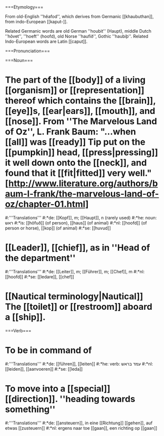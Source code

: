 ===Etymology===

From old-English ''h&ecirc;afod'', which derives from Germanic [[khaubuthan]], from indo-European [[kaput-]].

Related Germanic words are old German ''houbit'' (Haupt), middle Dutch ''h&ocirc;vet'', ''hoeft'' (hoofd), old Norse ''haufi&eth;'', Gothic ''haubi&thorn;''. Related Indo-European words are Latin [[caput]].

===Pronunciation===

===Noun===

# The part of the [[body]] of a living [[organism]] or [[representation]] thereof which contains the [[brain]], [[eye]]s, [[ear|ears]], [[mouth]], and [[nose]].  From ''The Marvelous Land of Oz'', L. Frank Baum: "...when [[all]] was [[ready]] Tip put on the [[pumpkin]] head, [[press|pressing]] it well down onto the [[neck]], and found that it [[fit|fitted]] very well." [http://www.literature.org/authors/baum-l-frank/the-marvelous-land-of-oz/chapter-01.html]
#:'''Translations'''
#:*de: [[Kopf]], m; [[Haupt]], n (rarely used)
#:*he: noun: ראש
#:*is: [[höfuð]] (of person), [[haus]] (of animal) 
#:*nl: [[hoofd]] (of person or horse), [[kop]] (of animal)
#:*se: [[huvud]]
# [[Leader]], [[chief]], as in ''Head of the department''
#:'''Translations'''
#:*de: [[Leiter]], m; [[Führer]], m; [[Chef]], m
#:*nl: [[hoofd]]
#:*se: [[ledare]], [[chef]] 
# [[Nautical terminology|Nautical]] The [[toilet]] or [[restroom]] aboard a [[ship]].

===Verb===
# To be in command of
#:'''Translations'''
#:*de: [[führen]], [[leiten]] 
#:*he: verb: עמד בראש 
#:*nl: [[leiden]], [[aanvoeren]] 
#:*se: [[leda]]
# To move into a [[special]] [[direction]]. ''heading towards something''
#:'''Translations'''
#:*de: [[ansteuern]], in eine [[Richtung]] [[gehen]], auf etwas [[zusteuern]]
#:*nl: ergens naar toe [[gaan]], een richting op [[gaan]]